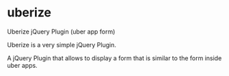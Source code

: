 uberize
=======

Uberize jQuery Plugin (uber app form)

Uberize is a very simple jQuery Plugin.

A jQuery Plugin that allows to display a form that is similar to the form inside uber apps.